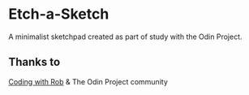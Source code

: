 # Etch-a-Sketch
A minimalist sketchpad created as part of study with the Odin Project.

## Thanks to

[Coding with Rob](https://youtu.be/dyhuaXeuyGo) & The Odin Project community
